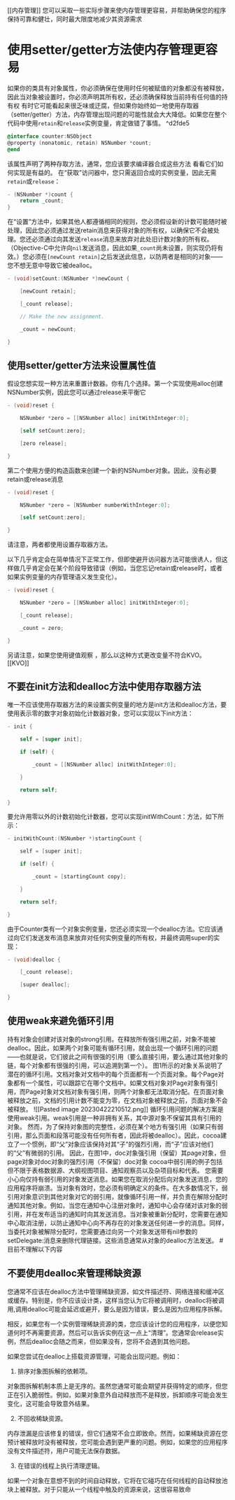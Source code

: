 [[内存管理]]
您可以采取一些实际步骤来使内存管理更容易，并帮助确保您的程序保持可靠和健壮，同时最大限度地减少其资源需求
# 使用setter/getter方法使内存管理更容易
如果你的类具有对象属性，你必须确保在使用时任何被赋值的对象都没有被释放，因此当对象被设置时，你必须声明其所有权，还必须确保释放当前持有任何值的持有权
有时它可能看起来很乏味或迂腐，但如果你始终如一地使用存取器（setter/getter）方法，内存管理出现问题的可能性就会大大降低。如果您在整个代码中使用`retain`和`release`实例变量，肯定做错了事情。 ^d2fde5
```objective-c
@interface counter:NSObject
@property (nonatomic, retain) NSNumber *count;
@end
```
该属性声明了两种存取方法，通常，您应该要求编译器合成这些方法
看看它们如何实现是有益的。
在“获取”访问器中，您只需返回合成的实例变量，因此无需`retain`或`release`：
``` objective-c
- (NSNumber *)count {
	return _count;
}
```
在“设置”方法中，如果其他人都遵循相同的规则，您必须假设新的计数可能随时被处理，因此您必须通过发送retain消息来获得对象的所有权，以确保它不会被处理。您还必须通过向其发送`release`消息来放弃对此处旧计数对象的所有权。（Objective-C中允许向`nil`发送消息，因此如果`_count`尚未设置，则实现仍将有效。）您必须在`[newCount retain]`之后发送此信息，以防两者是相同的对象——您不想无意中导致它被dealloc。
```objective-c
- (void)setCount:(NSNumber *)newCount {

    [newCount retain];

    [_count release];

    // Make the new assignment.

    _count = newCount;

}
```
## 使用setter/getter方法来设置属性值
假设您想实现一种方法来重置计数器。你有几个选择。第一个实现使用alloc创建NSNumber实例，因此您可以通过release来平衡它
```objective-c
- (void)reset {

    NSNumber *zero = [[NSNumber alloc] initWithInteger:0];

    [self setCount:zero];

    [zero release];

}
```
第二个使用方便的构造函数来创建一个新的NSNumber对象。因此，没有必要retain或release消息
```objective-c
- (void)reset {

    NSNumber *zero = [NSNumber numberWithInteger:0];

    [self setCount:zero];

}
```
请注意，两者都使用设置存取器方法。

以下几乎肯定会在简单情况下正常工作，但即使避开访问器方法可能很诱人，但这样做几乎肯定会在某个阶段导致错误（例如，当您忘记retain或release时，或者如果实例变量的内存管理语义发生变化）。
```objective-c
- (void)reset {

    NSNumber *zero = [[NSNumber alloc] initWithInteger:0];

    [_count release];

    _count = zero;

}
```
另请注意，如果您使用键值观察 ，那么以这种方式更改变量不符合KVO。
[[KVO]]
## 不要在init方法和dealloc方法中使用存取器方法
唯一不应该使用存取器方法的来设置实例变量的地方是init方法和dealloc方法，要使用表示零的数字对象初始化计数器对象，您可以实现以下init方法：
```objective-c
- init {

    self = [super init];

    if (self) {

        _count = [[NSNumber alloc] initWithInteger:0];

    }

    return self;

}
```
要允许用零以外的计数初始化计数器，您可以实现initWithCount：方法，如下所示：
```c
- initWithCount:(NSNumber *)startingCount {

    self = [super init];

    if (self) {

        _count = [startingCount copy];

    }

    return self;

}
```
由于Counter类有一个对象实例变量，您还必须实现一个dealloc方法。它应该通过向它们发送发布消息来放弃对任何实例变量的所有权，并最终调用super的实现：
```c
- (void)dealloc {

    [_count release];

    [super dealloc];

}
```
## 使用weak来避免循环引用

持有对象会创建对该对象的strong引用。在释放所有强引用之前，对象不能被dealloc。因此，如果两个对象可能有循环引用，就会出现一个循环引用的问题——也就是说，它们彼此之间有很强的引用（要么直接引用，要么通过其他对象的链，每个对象都有很强的引用，可以追溯到第一个）。
图1所示的对象关系说明了潜在的循环引用。文档对象对文档中的每个页面都有一个页面对象。每个Page对象都有一个属性，可以跟踪它在哪个文档中。如果文档对象对Page对象有强引用，而Page对象对文档对象有强引用，则两个对象都无法取消分配。在页面对象被释放之前，文档的引用计数不能变为零，在文档对象被释放之前，页面对象不会被释放。
![[Pasted image 20230422210512.png]]
循环引用问题的解决方案是使用weak引用。weak引用是一种非拥有关系，其中源对象不保留其具有引用的对象。
然而，为了保持对象图的完整性，必须在某个地方有强引用（如果只有弱引用，那么页面和段落可能没有任何所有者，因此将被dealloc）。因此，cocoa建立了一个惯例，即“父”对象应该保持对其“子”的强烈引用，而“子”应该对他们的“父”有微弱的引用。
因此，在图1中，doc对象强引用（保留）其page对象，但page对象对doc对象的强烈引用（不保留）doc对象
cocoa中弱引用的例子包括但不限于表格数据源、大纲视图项目、通知观察员以及杂项目标和代表。
您需要小心向仅持有弱引用的对象发送消息。如果您在取消分配后向对象发送消息，您的应用程序将崩溃。当对象有效时，您必须有明确定义的条件。在大多数情况下，弱引用对象意识到其他对象对它的弱引用，就像循环引用一样，并负责在解除分配时通知其他对象。例如，当您在通知中心注册对象时，通知中心会存储对该对象的弱引用，并在发布适当的通知时向其发送消息。当对象被重新分配时，您需要在通知中心取消注册，以防止通知中心向不再存在的对象发送任何进一步的消息。同样，当委托对象被解除分配时，您需要通过向另一个对象发送带有nil参数的setDelegate:消息来删除代理链接。这些消息通常从对象的dealloc方法发送。
#目前不理解以下内容 
## 不要使用dealloc来管理稀缺资源
您通常不应该在dealloc方法中管理稀缺资源，如文件描述符、网络连接和缓冲区或缓存。特别是，你不应该设计类，这样当您认为它将被调用时，dealloc将被调用,调用dealloc可能会延迟或避开，要么是因为错误，要么是因为应用程序拆解。

相反，如果您有一个实例管理稀缺资源的类，您应该设计您的应用程序，以便您知道何时不再需要资源，然后可以告诉实例在这一点上“清理”。您通常会release实例，然后dealloc会随之而来，但如果没有，您将不会遇到其他问题。

如果您尝试在dealloc上搭载资源管理，可能会出现问题。例如：
1. 排序对象图拆解的依赖项。

对象图拆解机制本质上是无序的。虽然您通常可能会期望并获得特定的顺序，但您正在引入脆弱性。例如，如果对象意外自动释放而不是释放，拆卸顺序可能会发生变化，这可能会导致意外结果。

2. 不回收稀缺资源。

内存泄漏是应该修复的错误，但它们通常不会立即致命。然而，如果稀缺资源在您预计被释放时没有被释放，您可能会遇到更严重的问题。例如，如果您的应用程序没有文件描述符，用户可能无法保存数据。

3. 在错误的线程上执行清理逻辑。

如果一个对象在意想不到的时间自动释放，它将在它碰巧在任何线程的自动释放池块上被释放。对于只能从一个线程中触及的资源来说，这很容易致命